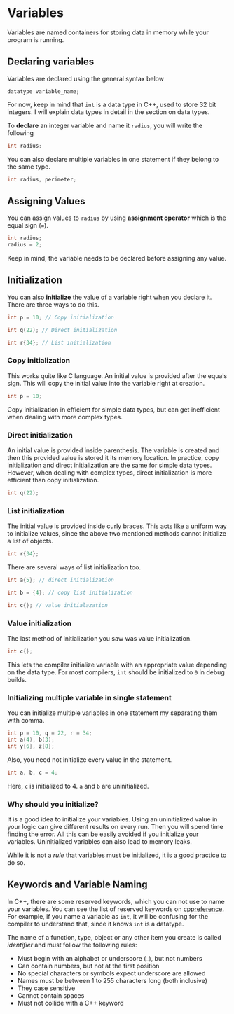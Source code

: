 # Variables

Variables are named containers for storing data in memory while your program is running.

## Declaring variables

Variables are declared using the general syntax below

```
datatype variable_name;
```

For now, keep in mind that `int` is a data type in C++, used to store 32 bit integers. I will explain data types in detail in the section on data types.

To **declare** an integer variable and name it `radius`, you will write the following

```cpp
int radius;
```

You can also declare multiple variables in one statement if they belong to the same type.

```cpp
int radius, perimeter;
```

## Assigning Values

You can assign values to `radius` by using **assignment operator** which is the equal sign (`=`).

```cpp
int radius;
radius = 2;
```

Keep in mind, the variable needs to be declared before assigning any value.

## Initialization

You can also **initialize** the value of a variable right when you declare it. There are three ways to do this.

```cpp
int p = 10; // Copy initialization

int q(22); // Direct initialization

int r{34}; // List initialization
```

### Copy initialization

This works quite like C language. An initial value is provided after the equals sign. This will copy the initial value into the variable right at creation.

```cpp
int p = 10;
```

Copy initialization in efficient for simple data types, but can get inefficient when dealing with more complex types.

### Direct initialization

An initial value is provided inside parenthesis. The variable is created and then this provided value is stored it its memory location. In practice, copy initialization and direct initialization are the same for simple data types. However, when dealing with complex types, direct initialization is more efficient than copy initialization.

```cpp
int q(22);
```

### List initialization

The initial value is provided inside curly braces. This acts like a uniform way to initialize values, since the above two mentioned methods cannot initialize a list of objects.

```cpp
int r{34};
```

There are several ways of list initialization too.

```cpp
int a{5}; // direct initialization

int b = {4}; // copy list initialization

int c{}; // value initialazation
```

### Value initialization

The last method of initialization you saw was value initialization.

```cpp
int c{};
```

This lets the compiler initialize variable with an appropriate value depending on the data type. For most compilers, `int` should be initialized to `0` in debug builds.

### Initializing multiple variable in single statement

You can initialize multiple variables in one statement my separating them with comma.

```cpp
int p = 10, q = 22, r = 34;
int a(4), b(3);
int y{6}, z{8};
```

Also, you need not initialize every value in the statement.

```cpp
int a, b, c = 4;
```

Here, `c` is initialized to 4. `a` and `b` are uninitialized.

### Why should you initialize?

It is a good idea to initialize your variables. Using an uninitialized value in your logic can give different results on every run. Then you will spend time finding the error. All this can be easily avoided if you initialize your variables. Uninitialized variables can also lead to memory leaks.

While it is not a _rule_ that variables must be initialized, it is a good practice to do so.

## Keywords and Variable Naming

In C++, there are some reserved keywords, which you can not use to name your variables. You can see the list of reserved keywords on [cppreference](https://en.cppreference.com/w/cpp/keyword). For example, if you name a variable as `int`, it will be confusing for the compiler to understand that, since it knows `int` is a datatype.

The name of a function, type, object or any other item you create is called _identifier_ and must follow the following rules:

- Must begin with an alphabet or underscore (\_), but not numbers
- Can contain numbers, but not at the first position
- No special characters or symbols expect underscore are allowed
- Names must be between 1 to 255 characters long (both inclusive)
- They case sensitive
- Cannot contain spaces
- Must not collide with a C++ keyword
